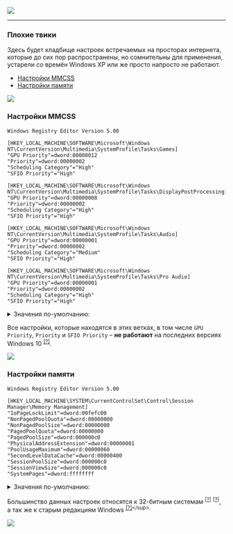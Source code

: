 [![](https://github.com/denis-g/windows10-latency-optimization/blob/master/images/header_small.png)](https://github.com/denis-g/windows10-latency-optimization#содержание)

---

### Плохие твики

Здесь будет кладбище настроек встречаемых на просторах интернета, которые до сих пор распространены, но сомнительны для применения, устарели со времён Windows XP или же просто напросто не работают.

- [Настройки MMCSS](https://github.com/denis-g/windows10-latency-optimization/blob/master/_content/tweaks-bad.md#настройки-mmcss)
- [Настройки памяти](https://github.com/denis-g/windows10-latency-optimization/blob/master/_content/tweaks-bad.md#настройки-памяти)

![](https://github.com/denis-g/windows10-latency-optimization/blob/master/images/hr.png)

### Настройки MMCSS

```reg
Windows Registry Editor Version 5.00

[HKEY_LOCAL_MACHINE\SOFTWARE\Microsoft\Windows NT\CurrentVersion\Multimedia\SystemProfile\Tasks\Games]
"GPU Priority"=dword:00000012
"Priority"=dword:00000002
"Scheduling Category"="High"
"SFIO Priority"="High"

[HKEY_LOCAL_MACHINE\SOFTWARE\Microsoft\Windows NT\CurrentVersion\Multimedia\SystemProfile\Tasks\DisplayPostProcessing]
"GPU Priority"=dword:00000008
"Priority"=dword:00000002
"Scheduling Category"="High"
"SFIO Priority"="High"

[HKEY_LOCAL_MACHINE\SOFTWARE\Microsoft\Windows NT\CurrentVersion\Multimedia\SystemProfile\Tasks\Audio]
"GPU Priority"=dword:00000001
"Priority"=dword:00000002
"Scheduling Category"="Medium"
"SFIO Priority"="High"

[HKEY_LOCAL_MACHINE\SOFTWARE\Microsoft\Windows NT\CurrentVersion\Multimedia\SystemProfile\Tasks\Pro Audio]
"GPU Priority"=dword:00000001
"Priority"=dword:00000002
"Scheduling Category"="High"
"SFIO Priority"="High"
```

<details><summary>Значения по-умолчанию:</summary>

```reg
Windows Registry Editor Version 5.00

[HKEY_LOCAL_MACHINE\SOFTWARE\Microsoft\Windows NT\CurrentVersion\Multimedia\SystemProfile\Tasks\Games]
"GPU Priority"=dword:00000008
"Priority"=dword:00000002
"Scheduling Category"="Medium"
"SFIO Priority"="Normal"

[HKEY_LOCAL_MACHINE\SOFTWARE\Microsoft\Windows NT\CurrentVersion\Multimedia\SystemProfile\Tasks\DisplayPostProcessing]
"GPU Priority"=dword:00000008
"Priority"=dword:00000008
"Scheduling Category"="High"
"SFIO Priority"="Normal"

[HKEY_LOCAL_MACHINE\SOFTWARE\Microsoft\Windows NT\CurrentVersion\Multimedia\SystemProfile\Tasks\Audio]
"GPU Priority"=dword:00000008
"Priority"=dword:00000006
"Scheduling Category"="Medium"
"SFIO Priority"="Normal"

[HKEY_LOCAL_MACHINE\SOFTWARE\Microsoft\Windows NT\CurrentVersion\Multimedia\SystemProfile\Tasks\Pro Audio]
"GPU Priority"=dword:00000008
"Priority"=dword:00000001
"Scheduling Category"="High"
"SFIO Priority"="Normal"
```

</details>

Все настройки, которые находятся в этих ветках, в том числе `GPU Priority`, `Priority` и `SFIO Priority` – **не работают** на последних версиях Windows 10 <sup>[[?]](https://github.com/djdallmann/GamingPCSetup/tree/master/CONTENT/RESEARCH/WINSERVICES)</sup>.

![](https://github.com/denis-g/windows10-latency-optimization/blob/master/images/hr.png)

### Настройки памяти

```reg
Windows Registry Editor Version 5.00

[HKEY_LOCAL_MACHINE\SYSTEM\CurrentControlSet\Control\Session Manager\Memory Management]
"IoPageLockLimit"=dword:00fefc00
"NonPagedPoolQuota"=dword:00000000
"NonPagedPoolSize"=dword:00000000
"PagedPoolQuota"=dword:00000000
"PagedPoolSize"=dword:000000c0
"PhysicalAddressExtension"=dword:00000001
"PoolUsageMaximum"=dword:00000060
"SecondLevelDataCache"=dword:00000400
"SessionPoolSize"=dword:000000c0
"SessionViewSize"=dword:000000c0
"SystemPages"=dword:ffffffff
```

<details><summary>Значения по-умолчанию:</summary>

```reg
Windows Registry Editor Version 5.00

[HKEY_LOCAL_MACHINE\SYSTEM\CurrentControlSet\Control\Session Manager\Memory Management]
"IoPageLockLimit"=-
"NonPagedPoolQuota"=dword:00000000
"NonPagedPoolSize"=dword:00000000
"PagedPoolQuota"=dword:0000000
"PagedPoolSize"=dword:00000000
"PhysicalAddressExtension"=dword:00000001
"PoolUsageMaximum"=-
"SecondLevelDataCache"=dword:00000000
"SessionPoolSize"=dword:00000004
"SessionViewSize"=dword:00000030
"SystemPages"=dword:00000000
```

</details>

Большинство данных настроек относятся к 32-битным системам <sup>[[?]](https://docs.microsoft.com/en-us/windows/win32/memory/memory-management-registry-keys)</sup> <sup>[[?]](https://docs.microsoft.com/en-us/troubleshoot/windows-server/performance/unable-allocate-memory-system-paged-pool)</sup>, а так же к старым редакциям Windows <sup>[[?]](https://docs.microsoft.com/en-us/previous-versions/windows/it-pro/windows-2000-server/cc959494(v=technet.10))</sup>.

![](https://github.com/denis-g/windows10-latency-optimization/blob/master/images/hr.png)
